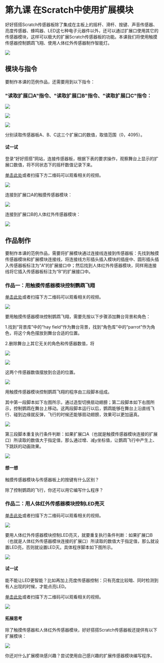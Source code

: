 # 第九课 在Scratch中使用扩展模块

好好搭搭Scratch传感器板除了集成在主板上的摇杆、滑杆、按键、声音传感器、亮度传感器、蜂鸣器、LED这七种电子元器件以外，还可以通过扩展口使用其它的传感器模块，这样可以极大的扩展Scratch传感器板的功能。本课我们将使用触摸传感器控制鹦鹉飞翔、使用人体红外传感器制作智能灯。

![](../../.gitbook/assets/Scratch-sensor9-1.png)

## 模块与指令

要制作本课的范例作品，还需要用到以下指令：

### "读取扩展口A"指令、"读取扩展口B"指令、"读取扩展口C"指令：

![](../../.gitbook/assets/Scratch-sensor9-2.png)

![](../../.gitbook/assets/Scratch-sensor9-3.png)

![](../../.gitbook/assets/Scratch-sensor9-4.png)

分别读取传感器板A、B、C这三个扩展口的数值，取值范围（0，4095）。

#### 试一试

登录“好好搭搭”网站，连接传感器板，根据下表的要求操作，观察舞台上显示的扩展口数值，将不同状态下的摇杆数值记录下来。

[单击此处](http://www.haohaodada.com/video/b10901)或者扫描下方二维码可以观看相关的视频。

![](../../.gitbook/assets/Scratch-sensor9-5.png)

连接到扩展口A的触摸传感器模块：

![](../../.gitbook/assets/Scratch-sensor9-b1.png)

连接到扩展口B的人体红外传感器模块：

![](../../.gitbook/assets/Scratch-sensor9-b2.png)

## 作品制作

要制作本课的范例作品，需要将扩展模块通过连接线连接到传感器板：先找到触摸传感器模块和扩展模块连接线，将连接线方形插头插入模块的插座中、圆形插头插入传感器板标注为“A”的扩展接口中；然后找到人体红外传感器模块，同样用连接线将它插入传感器板标注为“B”的扩展接口中。

### 作品一：用触摸传感器模块控制鹦鹉飞翔

[单击此处](http://www.haohaodada.com/video/b10902)或者扫描下方二维码可以观看相关的视频。

![](../../.gitbook/assets/Scratch-sensor9-8.png)

要用触摸传感器模块控制鹦鹉飞翔，需要先按以下步骤添加舞台背景和角色：

1.找到“背景库”中的“hay field”作为舞台背景，找到“角色库”中的“parrot”作为角色，将这个角色摆放到舞台合适的位置。

2.删除舞台上其它无关的角色和传感器数值，将

![](../../.gitbook/assets/Scratch-sensor9-2.png)

![](../../.gitbook/assets/Scratch-sensor9-3.png)

这两个传感器数值摆放到合适的位置。

![](../../.gitbook/assets/Scratch-sensor9-11.png)

用触摸传感器模块控制鹦鹉飞翔的程序由三段脚本组成。

其中第一段脚本如下左图所示，通过造型切换扇动翅膀；第二段脚本如下右图所示，控制鹦鹉在舞台上移动。这两段脚本运行以后，鹦鹉能够在舞台上沿直线飞行、碰到边缘就反弹，飞行的时候还能够扇动翅膀，效果可以更加逼真。

![](../../.gitbook/assets/Scratch-sensor9-12.png)

第三段脚本重复执行条件判断：如果扩展口A（也就是触摸传感器模块连接的扩展口）所读取的数值大于指定值，那么通过增、减y坐标值，让鹦鹉飞行中产生上、下跳跃的动画效果。

![](../../.gitbook/assets/Scratch-sensor9-13.png)

#### 想一想

触摸传感器模块与传感器板上的按键有什么区别？

除了控制鹦鹉的飞行，你还可以用它编写什么程序？ 

### 作品二：用人体红外传感器模块控制LED亮灭

[单击此处](http://www.haohaodada.com/video/b10903)或者扫描下方二维码可以观看相关的视频。

![](../../.gitbook/assets/Scratch-sensor9-14.png)

要用人体红外传感器模块控制LED亮灭，就要重复执行条件判断：如果扩展口B（也就是人体红外传感器模块连接的扩展口）所读取的数值大于指定值，那么就设置LED亮，否则就设置LED灭。具体程序脚本如下图所示。

![](../../.gitbook/assets/Scratch-sensor9-15.png)

#### 试一试

能不能让LED更智能？比如再加上亮度传感器控制：只有亮度比较暗、同时检测到有人出现的时候，才能点亮LED。

[单击此处](http://www.haohaodada.com/video/b10904)或者扫描下方二维码可以观看相关的视频。

![](../../.gitbook/assets/Scratch-sensor9-16.png)

#### 拓展思考

除了触摸传感器和人体红外传感器模块，好好搭搭Scratch传感器板还提供有以下扩展模块：

![](../../.gitbook/assets/Scratch-sensor9-17.png)

你还对什么扩展模块感兴趣？尝试使用自己感兴趣的扩展传感器模块编写程序。
